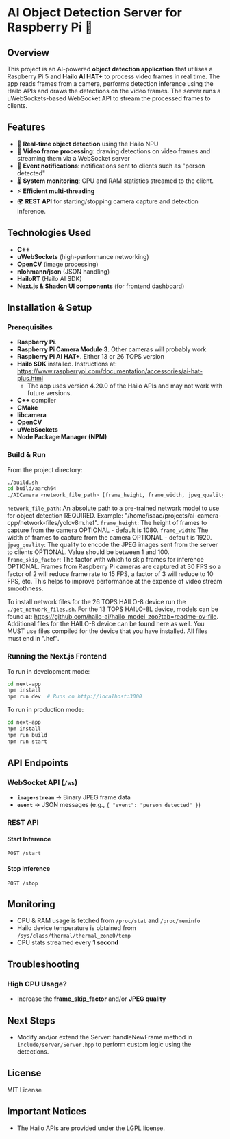 # AI Object Detection Server for Raspberry Pi 🎥

## Overview

This project is an AI-powered **object detection application** that utilises a Raspberry Pi 5 and **Hailo AI HAT+** to process video frames in real time.
The app reads frames from a camera, performs detection inference using the Hailo APIs and draws the detections on the video frames.
The server runs a uWebSockets-based WebSocket API to stream the processed frames to clients.

## Features

- 🚀 **Real-time object detection** using the Hailo NPU
- 🎥 **Video frame processing**: drawing detections on video frames and streaming them via a WebSocket server
- 🔔 **Event notifications**: notifications sent to clients such as "person detected"
- 🌡️ **System monitoring**: CPU and RAM statistics streamed to the client.
- ⚡ **Efficient multi-threading**
- 🌍 **REST API** for starting/stopping camera capture and detection inference.

## Technologies Used

- **C++**
- **uWebSockets** (high-performance networking)
- **OpenCV** (image processing)
- **nlohmann/json** (JSON handling)
- **HailoRT** (Hailo AI SDK)
- **Next.js & Shadcn UI components** (for frontend dashboard)

## Installation & Setup

### Prerequisites

- **Raspberry Pi**.
- **Raspberry Pi Camera Module 3**. Other cameras will probably work
- **Raspberry Pi AI HAT+**. Either 13 or 26 TOPS version
- **Hailo SDK** installed. Instructions at: https://www.raspberrypi.com/documentation/accessories/ai-hat-plus.html
  - The app uses version 4.20.0 of the Hailo APIs and may not work with future versions.
- **C++** compiler
- **CMake**
- **libcamera**
- **OpenCV**
- **uWebSockets**
- **Node Package Manager (NPM)**

### Build & Run

From the project directory:

```sh
./build.sh
cd build/aarch64
./AICamera <network_file_path> [frame_height, frame_width, jpeg_quality, frame_skip_factor]
```

`network_file_path`: An absolute path to a pre-trained network model to use for object detection REQUIRED. Example: "/home/isaac/projects/ai-camera-cpp/network-files/yolov8m.hef".
`frame_height`: The height of frames to capture from the camera OPTIONAL - default is 1080.
`frame_width`: The width of frames to capture from the camera OPTIONAL - default is 1920.
`jpeg_quality`: The quality to encode the JPEG images sent from the server to clients OPTIONAL. Value should be between 1 and 100.
`frame_skip_factor`: The factor with which to skip frames for inference OPTIONAL. Frames from Raspberry Pi cameras are captured at 30 FPS so a factor of 2 will reduce frame rate to 15 FPS, a factor of 3 will reduce to 10 FPS, etc. This helps to improve performance at the expense of video stream smoothness.

To install network files for the 26 TOPS HAILO-8 device run the `./get_network_files.sh`. For the 13 TOPS HAILO-8L device, models can be found at: https://github.com/hailo-ai/hailo_model_zoo?tab=readme-ov-file.
Additional files for the HAILO-8 device can be found here as well. You MUST use files compiled for the device that you have installed. All files must end in ".hef".

### Running the Next.js Frontend

To run in development mode:

```sh
cd next-app
npm install
npm run dev  # Runs on http://localhost:3000
```

To run in production mode:

```sh
cd next-app
npm install
npm run build
npm run start
```

## API Endpoints

### WebSocket API (`/ws`)

- **`image-stream`** → Binary JPEG frame data
- **`event`** → JSON messages (e.g., `{ "event": "person detected" }`)

### REST API

#### Start Inference

```http
POST /start
```

#### Stop Inference

```http
POST /stop
```

## Monitoring

- CPU & RAM usage is fetched from `/proc/stat` and `/proc/meminfo`
- Hailo device temperature is obtained from `/sys/class/thermal/thermal_zone0/temp`
- CPU stats streamed every **1 second**

## Troubleshooting

### High CPU Usage?

- Increase the **frame_skip_factor** and/or **JPEG quality**

## Next Steps

- Modify and/or extend the Server::handleNewFrame method in `include/server/Server.hpp` to perform custom logic using the detections.

## License

MIT License

## Important Notices

- The Hailo APIs are provided under the LGPL license.

